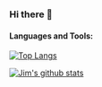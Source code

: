 ### Hi there 👋



<!--
**takint/takint** is a ✨ _special_ ✨ repository because its `README.md` (this file) appears on your GitHub profile.

Here are some ideas to get you started:

- 🔭 I’m currently working on ...
- 🌱 I’m currently learning ...
- 👯 I’m looking to collaborate on ...
- 🤔 I’m looking for help with ...
- 💬 Ask me about ...
- 📫 How to reach me: ...
- 😄 Pronouns: ...
- ⚡ Fun fact: ...
-->

#### Languages and Tools:

[![Top Langs](https://github-readme-stats.vercel.app/api/top-langs/?username=takint&layout=compact&show_icons=true&theme=vue)](https://github.com/takint/github-readme-stats)

[![Jim's github stats](https://github-readme-stats.vercel.app/api?username=takint&show_icons=true&theme=vue)](https://github.com/takint/github-readme-stats)

